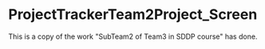 # ProjectTrackerTeam2Project_Screen
This is a copy of the work "SubTeam2 of Team3 in SDDP course" has done.  
